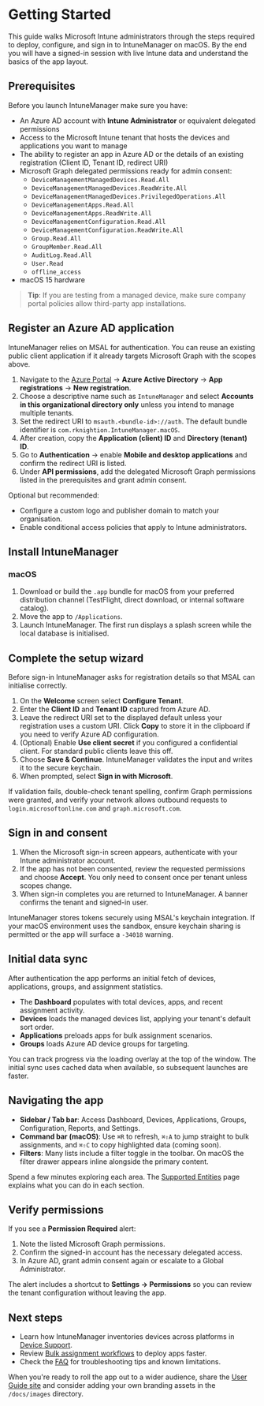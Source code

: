 # Getting Started

This guide walks Microsoft Intune administrators through the steps required to deploy, configure, and sign in to IntuneManager on macOS. By the end you will have a signed-in session with live Intune data and understand the basics of the app layout.

## Prerequisites

Before you launch IntuneManager make sure you have:

- An Azure AD account with **Intune Administrator** or equivalent delegated permissions
- Access to the Microsoft Intune tenant that hosts the devices and applications you want to manage
- The ability to register an app in Azure AD or the details of an existing registration (Client ID, Tenant ID, redirect URI)
- Microsoft Graph delegated permissions ready for admin consent:
  - `DeviceManagementManagedDevices.Read.All`
  - `DeviceManagementManagedDevices.ReadWrite.All`
  - `DeviceManagementManagedDevices.PrivilegedOperations.All`
  - `DeviceManagementApps.Read.All`
  - `DeviceManagementApps.ReadWrite.All`
  - `DeviceManagementConfiguration.Read.All`
  - `DeviceManagementConfiguration.ReadWrite.All`
  - `Group.Read.All`
  - `GroupMember.Read.All`
  - `AuditLog.Read.All`
  - `User.Read`
  - `offline_access`
- macOS 15 hardware

> **Tip**: If you are testing from a managed device, make sure company portal policies allow third-party app installations.

## Register an Azure AD application

IntuneManager relies on MSAL for authentication. You can reuse an existing public client application if it already targets Microsoft Graph with the scopes above.

1. Navigate to the [Azure Portal](https://portal.azure.com) → **Azure Active Directory** → **App registrations** → **New registration**.
2. Choose a descriptive name such as `IntuneManager` and select **Accounts in this organizational directory only** unless you intend to manage multiple tenants.
3. Set the redirect URI to `msauth.<bundle-id>://auth`. The default bundle identifier is `com.rknightion.IntuneManager.macOS`.
4. After creation, copy the **Application (client) ID** and **Directory (tenant) ID**.
5. Go to **Authentication** → enable **Mobile and desktop applications** and confirm the redirect URI is listed.
6. Under **API permissions**, add the delegated Microsoft Graph permissions listed in the prerequisites and grant admin consent.

Optional but recommended:
- Configure a custom logo and publisher domain to match your organisation.
- Enable conditional access policies that apply to Intune administrators.

## Install IntuneManager

### macOS

1. Download or build the `.app` bundle for macOS from your preferred distribution channel (TestFlight, direct download, or internal software catalog).
2. Move the app to `/Applications`.
3. Launch IntuneManager. The first run displays a splash screen while the local database is initialised.

## Complete the setup wizard

Before sign-in IntuneManager asks for registration details so that MSAL can initialise correctly.

1. On the **Welcome** screen select **Configure Tenant**.
2. Enter the **Client ID** and **Tenant ID** captured from Azure AD.
3. Leave the redirect URI set to the displayed default unless your registration uses a custom URI. Click **Copy** to store it in the clipboard if you need to verify Azure AD configuration.
4. (Optional) Enable **Use client secret** if you configured a confidential client. For standard public clients leave this off.
5. Choose **Save & Continue**. IntuneManager validates the input and writes it to the secure keychain.
6. When prompted, select **Sign in with Microsoft**.

If validation fails, double-check tenant spelling, confirm Graph permissions were granted, and verify your network allows outbound requests to `login.microsoftonline.com` and `graph.microsoft.com`.

## Sign in and consent

1. When the Microsoft sign-in screen appears, authenticate with your Intune administrator account.
2. If the app has not been consented, review the requested permissions and choose **Accept**. You only need to consent once per tenant unless scopes change.
3. When sign-in completes you are returned to IntuneManager. A banner confirms the tenant and signed-in user.

IntuneManager stores tokens securely using MSAL's keychain integration. If your macOS environment uses the sandbox, ensure keychain sharing is permitted or the app will surface a `-34018` warning.

## Initial data sync

After authentication the app performs an initial fetch of devices, applications, groups, and assignment statistics.

- The **Dashboard** populates with total devices, apps, and recent assignment activity.
- **Devices** loads the managed devices list, applying your tenant's default sort order.
- **Applications** preloads apps for bulk assignment scenarios.
- **Groups** loads Azure AD device groups for targeting.

You can track progress via the loading overlay at the top of the window. The initial sync uses cached data when available, so subsequent launches are faster.

## Navigating the app

- **Sidebar / Tab bar**: Access Dashboard, Devices, Applications, Groups, Configuration, Reports, and Settings.
- **Command bar (macOS)**: Use `⌘R` to refresh, `⌘⇧A` to jump straight to bulk assignments, and `⌘⇧C` to copy highlighted data (coming soon).
- **Filters**: Many lists include a filter toggle in the toolbar. On macOS the filter drawer appears inline alongside the primary content.

Spend a few minutes exploring each area. The [Supported Entities](supported-entities.md) page explains what you can do in each section.

## Verify permissions

If you see a **Permission Required** alert:

1. Note the listed Microsoft Graph permissions.
2. Confirm the signed-in account has the necessary delegated access.
3. In Azure AD, grant admin consent again or escalate to a Global Administrator.

The alert includes a shortcut to **Settings → Permissions** so you can review the tenant configuration without leaving the app.

## Next steps

- Learn how IntuneManager inventories devices across platforms in [Device Support](device-support.md).
- Review [Bulk assignment workflows](supported-entities.md#applications) to deploy apps faster.
- Check the [FAQ](faq.md) for troubleshooting tips and known limitations.

When you're ready to roll the app out to a wider audience, share the [User Guide site](index.md) and consider adding your own branding assets in the `/docs/images` directory.
